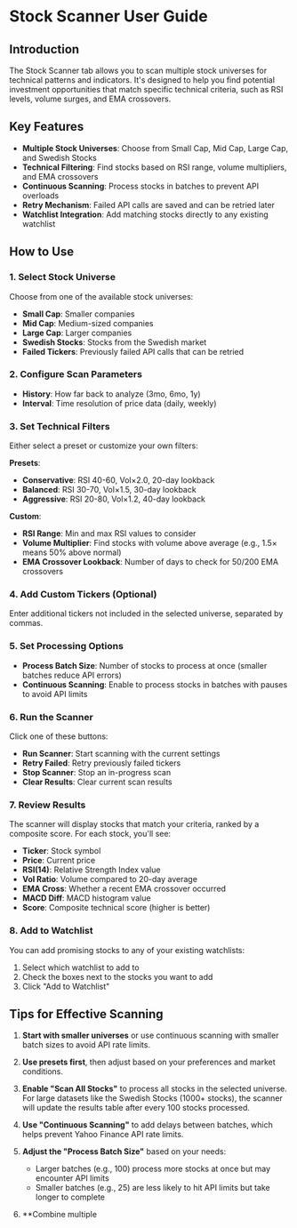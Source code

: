 # Stock Scanner User Guide

## Introduction

The Stock Scanner tab allows you to scan multiple stock universes for technical patterns and indicators. It's designed to help you find potential investment opportunities that match specific technical criteria, such as RSI levels, volume surges, and EMA crossovers.

## Key Features

- **Multiple Stock Universes**: Choose from Small Cap, Mid Cap, Large Cap, and Swedish Stocks
- **Technical Filtering**: Find stocks based on RSI range, volume multipliers, and EMA crossovers
- **Continuous Scanning**: Process stocks in batches to prevent API overloads
- **Retry Mechanism**: Failed API calls are saved and can be retried later
- **Watchlist Integration**: Add matching stocks directly to any existing watchlist

## How to Use

### 1. Select Stock Universe

Choose from one of the available stock universes:
- **Small Cap**: Smaller companies
- **Mid Cap**: Medium-sized companies
- **Large Cap**: Larger companies 
- **Swedish Stocks**: Stocks from the Swedish market
- **Failed Tickers**: Previously failed API calls that can be retried

### 2. Configure Scan Parameters

- **History**: How far back to analyze (3mo, 6mo, 1y)
- **Interval**: Time resolution of price data (daily, weekly)

### 3. Set Technical Filters

Either select a preset or customize your own filters:

**Presets**:
- **Conservative**: RSI 40-60, Vol×2.0, 20-day lookback
- **Balanced**: RSI 30-70, Vol×1.5, 30-day lookback
- **Aggressive**: RSI 20-80, Vol×1.2, 40-day lookback

**Custom**:
- **RSI Range**: Min and max RSI values to consider
- **Volume Multiplier**: Find stocks with volume above average (e.g., 1.5× means 50% above normal)
- **EMA Crossover Lookback**: Number of days to check for 50/200 EMA crossovers

### 4. Add Custom Tickers (Optional)

Enter additional tickers not included in the selected universe, separated by commas.

### 5. Set Processing Options

- **Process Batch Size**: Number of stocks to process at once (smaller batches reduce API errors)
- **Continuous Scanning**: Enable to process stocks in batches with pauses to avoid API limits

### 6. Run the Scanner

Click one of these buttons:
- **Run Scanner**: Start scanning with the current settings
- **Retry Failed**: Retry previously failed tickers
- **Stop Scanner**: Stop an in-progress scan
- **Clear Results**: Clear current scan results

### 7. Review Results

The scanner will display stocks that match your criteria, ranked by a composite score. For each stock, you'll see:
- **Ticker**: Stock symbol
- **Price**: Current price
- **RSI(14)**: Relative Strength Index value
- **Vol Ratio**: Volume compared to 20-day average
- **EMA Cross**: Whether a recent EMA crossover occurred
- **MACD Diff**: MACD histogram value
- **Score**: Composite technical score (higher is better)

### 8. Add to Watchlist

You can add promising stocks to any of your existing watchlists:
1. Select which watchlist to add to
2. Check the boxes next to the stocks you want to add
3. Click "Add to Watchlist"

## Tips for Effective Scanning

1. **Start with smaller universes** or use continuous scanning with smaller batch sizes to avoid API rate limits.

2. **Use presets first**, then adjust based on your preferences and market conditions.

3. **Enable "Scan All Stocks"** to process all stocks in the selected universe. For large datasets like the Swedish Stocks (1000+ stocks), the scanner will update the results table after every 100 stocks processed.

4. **Use "Continuous Scanning"** to add delays between batches, which helps prevent Yahoo Finance API rate limits.

5. **Adjust the "Process Batch Size"** based on your needs:
   - Larger batches (e.g., 100) process more stocks at once but may encounter API limits
   - Smaller batches (e.g., 25) are less likely to hit API limits but take longer to complete

6. **Combine multiple